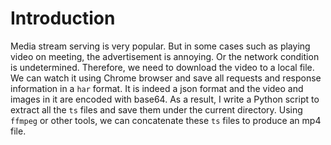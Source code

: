 # Introduction
  Media stream serving is very popular. But in some cases such as playing video on meeting, the advertisement is annoying. Or the network condition is undetermined. Therefore, we need to download the video to a local file. We can watch it using Chrome browser and save all
  requests and response information in a `har` format.
  It is indeed a json format and the video and images in it are encoded with base64. As a result, I write a Python script to extract all the `ts` files and save
  them under the current directory. Using `ffmpeg` or other tools, we can concatenate these `ts` files to produce an mp4 file.